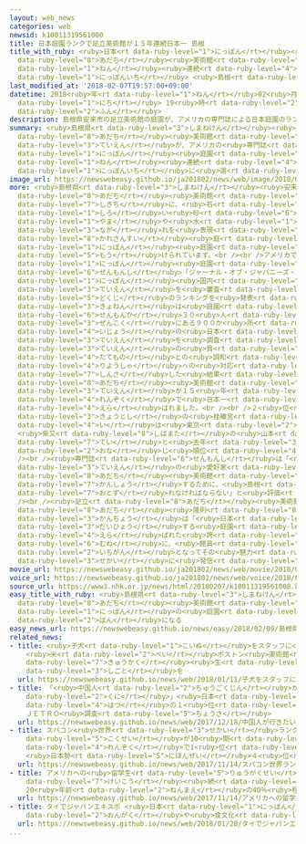 ```yaml
---
layout: web_news
categories: web
newsid: k10011319561000
title: 日本庭園ランクで足立美術館が１５年連続日本一 島根
title_with_ruby: <ruby>日本<rt data-ruby-level="1">にっぽん</rt></ruby><ruby>庭園<rt data-ruby-level="3">ていえん</rt></ruby>ランクで<ruby>足立<rt
  data-ruby-level="8">あだち</rt></ruby><ruby>美術館<rt data-ruby-level="5">びじゅつかん</rt></ruby>が１５<ruby>年<rt
  data-ruby-level="1">ねん</rt></ruby><ruby>連続<rt data-ruby-level="4">れんぞく</rt></ruby><ruby>日本一<rt
  data-ruby-level="1">にっぽんいち</rt></ruby> <ruby>島根<rt data-ruby-level="3">しまね</rt></ruby>
last_modified_at: '2018-02-07T19:57:00+09:00'
datetime: 2018<ruby>年<rt data-ruby-level="1">ねん</rt></ruby>02<ruby>月<rt data-ruby-level="1">がつ</rt></ruby>07<ruby>日<rt
  data-ruby-level="1">にち</rt></ruby> 19<ruby>時<rt data-ruby-level="2">じ</rt></ruby>57<ruby>分<rt
  data-ruby-level="2">ふん</rt></ruby>
description: 島根県安来市の足立美術館の庭園が、アメリカの専門誌による日本庭園のランキングで、１５年連続で日本一に選ばれました。
summary: <ruby>島根県<rt data-ruby-level="3">しまねけん</rt></ruby><ruby>安来市<rt data-ruby-level="3">やすぎし</rt></ruby>の<ruby>足立<rt
  data-ruby-level="8">あだち</rt></ruby><ruby>美術館<rt data-ruby-level="5">びじゅつかん</rt></ruby>の<ruby>庭園<rt
  data-ruby-level="3">ていえん</rt></ruby>が、アメリカの<ruby>専門誌<rt data-ruby-level="6">せんもんし</rt></ruby>による<ruby>日本<rt
  data-ruby-level="1">にっぽん</rt></ruby><ruby>庭園<rt data-ruby-level="3">ていえん</rt></ruby>のランキングで、１５<ruby>年<rt
  data-ruby-level="1">ねん</rt></ruby><ruby>連続<rt data-ruby-level="4">れんぞく</rt></ruby>で<ruby>日本一<rt
  data-ruby-level="1">にっぽんいち</rt></ruby>に<ruby>選<rt data-ruby-level="4">えら</rt></ruby>ばれました。
image_url: https://newswebeasy.github.io/ja201802/news/web/image/2018/02/07/K10011319561_1802072041_1802072041_01_03.jpg
more: <ruby>島根県<rt data-ruby-level="3">しまねけん</rt></ruby><ruby>安来市<rt data-ruby-level="3">やすぎし</rt></ruby>の<ruby>足立<rt
  data-ruby-level="8">あだち</rt></ruby><ruby>美術館<rt data-ruby-level="5">びじゅつかん</rt></ruby>には、およそ１６．５ヘクタールの<ruby>敷地<rt
  data-ruby-level="7">しきち</rt></ruby>に、<ruby>石<rt data-ruby-level="1">いし</rt></ruby>と<ruby>白<rt
  data-ruby-level="1">しろ</rt></ruby>い<ruby>砂<rt data-ruby-level="6">すな</rt></ruby>で<ruby>山<rt
  data-ruby-level="1">やま</rt></ruby>や<ruby>水<rt data-ruby-level="1">みず</rt></ruby>の<ruby>流<rt
  data-ruby-level="3">なが</rt></ruby>れを<ruby>表現<rt data-ruby-level="5">ひょうげん</rt></ruby>した<ruby>枯山水<rt
  data-ruby-level="8">かれさんすい</rt></ruby><ruby>庭<rt data-ruby-level="3">にわ</rt></ruby>など６つの<ruby>日本<rt
  data-ruby-level="1">にっぽん</rt></ruby><ruby>庭園<rt data-ruby-level="3">ていえん</rt></ruby>が<ruby>設<rt
  data-ruby-level="5">もう</rt></ruby>けられています。<br /><br />アメリカで<ruby>出版<rt data-ruby-level="5">しゅっぱん</rt></ruby>されている<ruby>日本<rt
  data-ruby-level="1">にっぽん</rt></ruby><ruby>庭園<rt data-ruby-level="3">ていえん</rt></ruby>の<ruby>専門誌<rt
  data-ruby-level="6">せんもんし</rt></ruby>「ジャーナル・オブ・ジャパニーズ・ガーデニング」は、<ruby>毎年<rt data-ruby-level="2">まいとし</rt></ruby><ruby>日本<rt
  data-ruby-level="1">にっぽん</rt></ruby><ruby>国内<rt data-ruby-level="2">こくない</rt></ruby>の<ruby>庭園<rt
  data-ruby-level="3">ていえん</rt></ruby>を<ruby>審査<rt data-ruby-level="7">しんさ</rt></ruby>して、<ruby>独自<rt
  data-ruby-level="5">どくじ</rt></ruby>のランキングを<ruby>発表<rt data-ruby-level="3">はっぴょう</rt></ruby>しています。<ruby>去年<rt
  data-ruby-level="3">きょねん</rt></ruby>は<ruby>庭園<rt data-ruby-level="3">ていえん</rt></ruby>の<ruby>専門家<rt
  data-ruby-level="6">せんもんか</rt></ruby>３０<ruby>人<rt data-ruby-level="1">にん</rt></ruby>が、<ruby>全国<rt
  data-ruby-level="3">ぜんこく</rt></ruby>にある９００か<ruby>所<rt data-ruby-level="3">しょ</rt></ruby><ruby>以上<rt
  data-ruby-level="4">いじょう</rt></ruby>の<ruby>日本<rt data-ruby-level="1">にっぽん</rt></ruby><ruby>庭園<rt
  data-ruby-level="3">ていえん</rt></ruby>を<ruby>調査<rt data-ruby-level="5">ちょうさ</rt></ruby>し、<ruby>庭園<rt
  data-ruby-level="3">ていえん</rt></ruby>の<ruby>質<rt data-ruby-level="5">しつ</rt></ruby>や<ruby>建物<rt
  data-ruby-level="4">たてもの</rt></ruby>との<ruby>調和<rt data-ruby-level="3">ちょうわ</rt></ruby><ruby>利用者<rt
  data-ruby-level="4">りようしゃ</rt></ruby>への<ruby>対応<rt data-ruby-level="5">たいおう</rt></ruby>などを<ruby>審査<rt
  data-ruby-level="7">しんさ</rt></ruby>した<ruby>結果<rt data-ruby-level="4">けっか</rt></ruby>、<ruby>足立<rt
  data-ruby-level="8">あだち</rt></ruby><ruby>美術館<rt data-ruby-level="5">びじゅつかん</rt></ruby>の<ruby>庭園<rt
  data-ruby-level="3">ていえん</rt></ruby>が１５<ruby>年<rt data-ruby-level="1">ねん</rt></ruby><ruby>連続<rt
  data-ruby-level="4">れんぞく</rt></ruby>で<ruby>日本一<rt data-ruby-level="1">にっぽんいち</rt></ruby>に<ruby>選<rt
  data-ruby-level="4">えら</rt></ruby>ばれました。<br /><br />２<ruby>位<rt data-ruby-level="4">い</rt></ruby>は<ruby>京都市<rt
  data-ruby-level="3">きょうとし</rt></ruby>の<ruby>桂離宮<rt data-ruby-level="8">かつらりきゅう</rt></ruby>、３<ruby>位<rt
  data-ruby-level="4">い</rt></ruby>は<ruby>東京<rt data-ruby-level="2">とうきょう</rt></ruby>
  <ruby>柴又<rt data-ruby-level="8">しばまた</rt></ruby>の<ruby>山本<rt data-ruby-level="1">やまもと</rt></ruby><ruby>亭<rt
  data-ruby-level="7">てい</rt></ruby>と<ruby>去年<rt data-ruby-level="3">きょねん</rt></ruby>と<ruby>同<rt
  data-ruby-level="2">おな</rt></ruby>じ<ruby>順位<rt data-ruby-level="4">じゅんい</rt></ruby>でした。<br
  /><br /><ruby>専門誌<rt data-ruby-level="6">せんもんし</rt></ruby>は「<ruby>日本<rt data-ruby-level="1">にっぽん</rt></ruby><ruby>庭園<rt
  data-ruby-level="3">ていえん</rt></ruby>の<ruby>愛好家<rt data-ruby-level="4">あいこうか</rt></ruby>であれば、“スーパースター”である<ruby>足立<rt
  data-ruby-level="8">あだち</rt></ruby><ruby>美術館<rt data-ruby-level="5">びじゅつかん</rt></ruby>を<ruby>鑑賞<rt
  data-ruby-level="7">かんしょう</rt></ruby>するために、<ruby>島根<rt data-ruby-level="3">しまね</rt></ruby>を<ruby>訪<rt
  data-ruby-level="7">おとず</rt></ruby>れなければならない」と<ruby>評価<rt data-ruby-level="5">ひょうか</rt></ruby>しています。<br
  /><br /><ruby>足立<rt data-ruby-level="8">あだち</rt></ruby><ruby>美術館<rt data-ruby-level="5">びじゅつかん</rt></ruby>の<ruby>足立<rt
  data-ruby-level="8">あだち</rt></ruby><ruby>隆則<rt data-ruby-level="8">たかのり</rt></ruby><ruby>館長<rt
  data-ruby-level="3">かんちょう</rt></ruby>は「<ruby>日本<rt data-ruby-level="1">にっぽん</rt></ruby>を<ruby>代表<rt
  data-ruby-level="3">だいひょう</rt></ruby>する<ruby>庭園<rt data-ruby-level="3">ていえん</rt></ruby>に<ruby>選<rt
  data-ruby-level="4">えら</rt></ruby>ばれた<ruby>誇<rt data-ruby-level="7">ほこ</rt></ruby>りを<ruby>胸<rt
  data-ruby-level="6">むね</rt></ruby>に、<ruby>館員<rt data-ruby-level="3">かんいん</rt></ruby><ruby>一丸<rt
  data-ruby-level="2">いちがん</rt></ruby>となってその<ruby>魅力<rt data-ruby-level="7">みりょく</rt></ruby>を<ruby>世界<rt
  data-ruby-level="3">せかい</rt></ruby>に<ruby>発信<rt data-ruby-level="4">はっしん</rt></ruby>していきたい」とコメントしています。
movie_url: https://newswebeasy.github.io/ja201802/news/web/movie/2018/02/07/k10011319561_201802072040_201802072041.mp4
voice_url: https://newswebeasy.github.io/ja201802/news/web/voice/2018/02/07/k10011319561_201802072040_201802072041.mp3
source_url: https://www3.nhk.or.jp/news/html/20180207/k10011319561000.html
easy_title_with_ruby: <ruby>島根県<rt data-ruby-level="3">しまねけん</rt></ruby>の<ruby>足立<rt
  data-ruby-level="8">あだち</rt></ruby><ruby>美術館<rt data-ruby-level="5">びじゅつかん</rt></ruby>が<ruby>日本<rt
  data-ruby-level="1">にっぽん</rt></ruby>の<ruby>庭園<rt data-ruby-level="3">ていえん</rt></ruby>のランキングで１<ruby>番<rt
  data-ruby-level="2">ばん</rt></ruby>になる
easy_news_url: https://newswebeasy.github.io/news/easy/2018/02/09/島根県の足立美術館が日本の庭園のランキングで1番になる
related_news:
- title: <ruby>子犬<rt data-ruby-level="1">こいぬ</rt></ruby>をスタッフに<ruby>任命<rt data-ruby-level="5">にんめい</rt></ruby>
    <ruby>米<rt data-ruby-level="2">べい</rt></ruby>ボストン<ruby>美術館<rt data-ruby-level="5">びじゅつかん</rt></ruby>で<ruby>嗅覚<rt
    data-ruby-level="7">きゅうかく</rt></ruby><ruby>生<rt data-ruby-level="1">い</rt></ruby>かした<ruby>仕事<rt
    data-ruby-level="3">しごと</rt></ruby>を
  url: https://newswebeasy.github.io/news/web/2018/01/11/子犬をスタッフに任命-米ボストン美術館で嗅覚生かした仕事を
- title: 「<ruby>中国人<rt data-ruby-level="2">ちゅうごくじん</rt></ruby>が<ruby>行<rt data-ruby-level="2">い</rt></ruby>きたい<ruby>国<rt
    data-ruby-level="2">くに</rt></ruby>」<ruby>日本<rt data-ruby-level="1">にっぽん</rt></ruby>が<ruby>初<rt
    data-ruby-level="4">はつ</rt></ruby>の１<ruby>位<rt data-ruby-level="4">い</rt></ruby>に
    ＪＥＴＲＯ<ruby>調査<rt data-ruby-level="5">ちょうさ</rt></ruby>
  url: https://newswebeasy.github.io/news/web/2017/12/18/中国人が行きたい国日本が初の1位に-JETRO調査
- title: スパコン<ruby>世界<rt data-ruby-level="3">せかい</rt></ruby>ランク <ruby>中<rt data-ruby-level="1">ちゅう</rt></ruby><ruby>国勢<rt
    data-ruby-level="5">こくせい</rt></ruby>が10<ruby>期<rt data-ruby-level="3">き</rt></ruby><ruby>連続<rt
    data-ruby-level="4">れんぞく</rt></ruby>で1<ruby>位<rt data-ruby-level="4">い</rt></ruby>
    <ruby>日本勢<rt data-ruby-level="5">にほんぜい</rt></ruby>４<ruby>位<rt data-ruby-level="4">い</rt></ruby>
  url: https://newswebeasy.github.io/news/web/2017/11/14/スパコン世界ランク-中国勢が10期連続で1位-日本勢4位
- title: アメリカへの<ruby>留学生<rt data-ruby-level="5">りゅうがくせい</rt></ruby><ruby>減少<rt data-ruby-level="5">げんしょう</rt></ruby><ruby>傾向<rt
    data-ruby-level="7">けいこう</rt></ruby><ruby>続<rt data-ruby-level="4">つづ</rt></ruby>く
    20<ruby>年前<rt data-ruby-level="2">ねんまえ</rt></ruby>の40％<ruby>程度<rt data-ruby-level="5">ていど</rt></ruby>
  url: https://newswebeasy.github.io/news/web/2017/11/14/アメリカへの留学生減少傾向続く-20年前の40程度
- title: タイでジャパンエキスポ <ruby>日本<rt data-ruby-level="1">にっぽん</rt></ruby>の<ruby>音楽<rt
    data-ruby-level="2">おんがく</rt></ruby>や<ruby>食文化<rt data-ruby-level="3">しょくぶんか</rt></ruby>ＰＲ
  url: https://newswebeasy.github.io/news/web/2018/01/28/タイでジャパンエキスポ-日本の音楽や食文化PR
...
```

